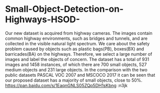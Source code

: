 # Small-Object-Detection-on-Highways-HSOD-

Our new dataset is acquired from highway cameras. The images contain common highway environments, such as bridges and tunnels, and are collected in the visible natural light spectrum. We care about the safety problem caused by objects such as plastic bags(PB), boxes(BX) and barricades(BA) on the highways. Therefore, we select a large number of images and label the objects of concern. The dataset has a total of 931 images and 1458 instances, of which there are 700 small objects, 527 medium objects and 231 large objects. In the comparison with the two public datasets PASCAL VOC 2007 and MSCOCO 2017 it can be seen that our proposed dataset has a majority of small objects, close to 50%.
https://pan.baidu.com/s/1EaqnGNLS05ZQp5DH1sKbng 
:n3jk 
